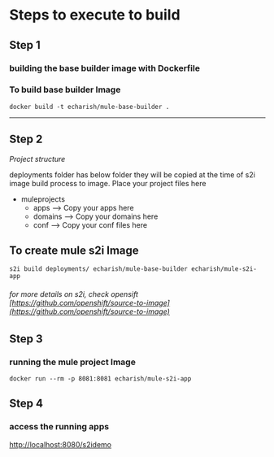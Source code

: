 # Steps to execute to build

## Step 1
### building the base builder image with Dockerfile
### To build base builder Image
```
docker build -t echarish/mule-base-builder .
```

-----------------------------------------------------------------
## Step 2
*Project structure*

deployments folder has below folder they will be copied at the time of s2i image build process to
image. Place your project files here
- muleprojects
  - apps --> Copy your apps here
  - domains --> Copy your domains here
  - conf --> Copy your conf files here



## To create mule s2i Image
```
s2i build deployments/ echarish/mule-base-builder echarish/mule-s2i-app
```

###### for more details on s2i, check opensift [https://github.com/openshift/source-to-image](https://github.com/openshift/source-to-image)

## Step 3
### running the mule project Image
```
docker run --rm -p 8081:8081 echarish/mule-s2i-app
```

## Step 4
### access the running apps
[http://localhost:8080/s2idemo](http://localhost:8080/s2idemo)
